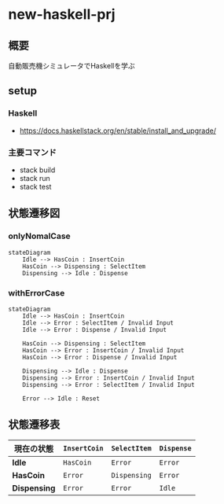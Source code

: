 # new-haskell-prj
## 概要
自動販売機シミュレータでHaskellを学ぶ

## setup
### Haskell
- https://docs.haskellstack.org/en/stable/install_and_upgrade/

### 主要コマンド
- stack build
- stack run
- stack test

## 状態遷移図
### onlyNomalCase
```mermaid
stateDiagram
    Idle --> HasCoin : InsertCoin
    HasCoin --> Dispensing : SelectItem
    Dispensing --> Idle : Dispense
```

### withErrorCase
```mermaid
stateDiagram
    Idle --> HasCoin : InsertCoin
    Idle --> Error : SelectItem / Invalid Input
    Idle --> Error : Dispense / Invalid Input

    HasCoin --> Dispensing : SelectItem
    HasCoin --> Error : InsertCoin / Invalid Input
    HasCoin --> Error : Dispense / Invalid Input

    Dispensing --> Idle : Dispense
    Dispensing --> Error : InsertCoin / Invalid Input
    Dispensing --> Error : SelectItem / Invalid Input

    Error --> Idle : Reset
```
## 状態遷移表

| 現在の状態   | `InsertCoin`  | `SelectItem`  | `Dispense`  |
|--------------|---------------|---------------|-------------|
| **Idle**     | `HasCoin`     | `Error`       | `Error`     |
| **HasCoin**  | `Error`       | `Dispensing`  | `Error`     |
| **Dispensing** | `Error`     | `Error`       | `Idle`      |

